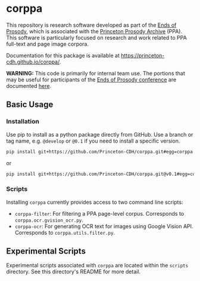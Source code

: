 # corppa

This repository is research software developed as part of the [Ends of Prosody](https://cdh.princeton.edu/projects/the-ends-of-prosody/), which is associated with the [Princeton Prosody Archive](https://prosody.princeton.edu/) (PPA). This software is particularly focused on research and work related to PPA full-text and page image corpora.

Documentation for this package is available at <https://princeton-cdh.github.io/corppa/>.

**WARNING:** This code is primarily for internal team use. The portions that may be useful for participants of the 
[Ends of Prosody conference](https://cdh.princeton.edu/events/the-ends-of-prosody/) are documented
[here](https://princeton-cdh.github.io/corppa/eop-docs.html).

## Basic Usage

### Installation

Use pip to install as a python package directly from GitHub.  Use a branch or tag name, e.g. `@develop` or `@0.1` if you need to install a specific version.

```sh
pip install git+https://github.com/Princeton-CDH/corppa.git#egg=corppa
```
or
```sh
pip install git+https://github.com/Princeton-CDH/corppa.git@v0.1#egg=corppa
```

### Scripts

Installing `corppa` currently provides access to two command line scripts:
* `corppa-filter`: For filtering a PPA page-level corpus. Corresponds to `corppa.ocr.gvision_ocr.py`.
* `corppa-ocr`: For generating OCR text for images using Google Vision API. Corresponds to `corppa.utils.filter.py`.


## Experimental Scripts

Experimental scripts associated with `corppa` are located within the `scripts` directory.
See this directory's README for more detail.
